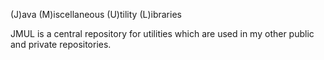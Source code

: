 (J)ava (M)iscellaneous (U)tility (L)ibraries

JMUL is a central repository for utilities which are used in my
other public and private repositories.
